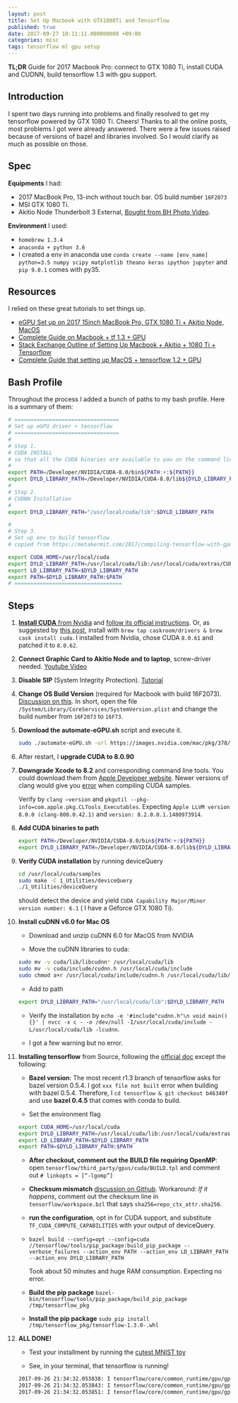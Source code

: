 ```yaml
---
layout: post
title: Set Up Macbook with GTX1080Ti and Tensorflow
published: true
date: 2017-09-27 10:11:11.000000000 +09:00
categories: misc
tags: tensorflow ml gpu setup
---
```


**TL;DR** Guide for 2017 Macbook Pro: connect to GTX 1080 Ti, install CUDA and CUDNN, build tensorflow 1.3 with gpu support. 



## Introduction

I spent two days running into problems and finally resolved to get my tensorflow powered by GTX 1080 Ti. Cheers! Thanks to all the online posts, most problems I got were already answered. There were a few issues raised because of versions of bazel and libraries involved. So I would clarify as much as possible on those. 



## Spec

**Equipments** I had:

- 2017 MacBook Pro, 13-inch without touch bar. OS build number `16F2073` 
- MSI GTX 1080 Ti. 
- Akitio Node Thunderbolt 3 External, [Bought from BH Photo Video](https://www.bhphotovideo.com/c/product/1303819-REG/akitio_ak_node_t3ia_aktu_thunderbolt3_external_pcie_box.html).

**Environment** I used:

- `homebrew 1.3.4`
- `anaconda + python 3.6`
- I created a env in anaconda use `conda create --name [env_name] python=3.5 numpy scipy matplotlib theano keras ipython jupyter` and `pip 9.0.1` comes with py35. 



## Resources

I relied on these great tutorials to set things up. 

- [eGPU Set up on 2017 15inch MacBook Pro, GTX 1080 Ti + Akitio Node, MacOS](https://egpu.io/forums/implementation-guides/2017-15-macbook-pro-touchbar-gtx1080ti40gbs-tb3akitio-node-macos/)
- [Complete Guide on Macbook + tf 1.3 + GPU](https://metakermit.com/2017/compiling-tensorflow-with-gpu-support-on-a-macbook-pro/)
- [Stack Exchange Outline of Setting Up Macbook + Akitio + 1080 Ti + Tensorflow](https://apple.stackexchange.com/questions/277356/machine-learning-on-external-gpu-with-cuda-and-late-mbp-2016/283903#283903)
- [Complete Guide that setting up MacOS + tensorflow 1.2 + GPU](https://medium.com/@mattias.arro/installing-tensorflow-1-2-from-sources-with-gpu-support-on-macos-4f2c5cab8186)




## Bash Profile

Throughout the process I added a bunch of paths to my bash profile. Here is a summary of them: 

```bash
# =================================
# Set up eGPU driver + tensorflow
# =================================
#
# Step 1.
# CUDA INSTALL
# so that all the CUDA binaries are available to you on the command line:
# 
export PATH=/Developer/NVIDIA/CUDA-8.0/bin${PATH:+:${PATH}}
export DYLD_LIBRARY_PATH=/Developer/NVIDIA/CUDA-8.0/lib${DYLD_LIBRARY_PATH:+:${DYLD_LIBRARY_PATH}}
#
# Step 2.
# CUDNN Installation
#
export DYLD_LIBRARY_PATH="/usr/local/cuda/lib":$DYLD_LIBRARY_PATH

#
# Step 3. 
# Set up env to build tensorflow
# copied from https://metakermit.com/2017/compiling-tensorflow-with-gpu-support-on-a-macbook-pro/

export CUDA_HOME=/usr/local/cuda
export DYLD_LIBRARY_PATH=/usr/local/cuda/lib:/usr/local/cuda/extras/CUPTI/lib
export LD_LIBRARY_PATH=$DYLD_LIBRARY_PATH
export PATH=$DYLD_LIBRARY_PATH:$PATH
# ==================================
```




## Steps

1. [**Install CUDA** from Nvidia](https://developer.nvidia.com/cuda-downloads) and [follow its official instructions](http://docs.nvidia.com/cuda/cuda-installation-guide-mac-os-x/index.html). Or, as suggested by [this post](https://metakermit.com/2017/compiling-tensorflow-with-gpu-support-on-a-macbook-pro/), install with `brew tap caskroom/drivers & brew cask install cuda`. 
   I installed from Nvidia, chose CUDA `8.0.61` and patched it to `8.0.62`. 

2. **Connect Graphic Card to Akitio Node and to laptop**, screw-driver needed. [Youtube Video](https://www.youtube.com/watch?v=MeOqTzGcgPI)

3. **Disable SIP** (System Integrity Protection). [Tutorial](http://osxdaily.com/2015/10/05/disable-rootless-system-integrity-protection-mac-os-x/ )

4. **Change OS Build Version** (required for Macbook with build 16F2073). [Discussion on this](https://egpu.io/forums/implementation-guides/2017-15-macbook-pro-touchbar-gtx1080ti40gbs-tb3akitio-node-macos/). In short,  open the file  `/System/Library/CoreServices/SystemVersion.plist` and change the build number from `16F2073` to `16F73`. 

5. **Download the automate-eGPU.sh** script and execute it.

   ```bash
   sudo ./automate-eGPU.sh -url https://images.nvidia.com/mac/pkg/378/WebDriver-378.05.05.15f01.pkg
   ```

6. After restart, I **upgrade CUDA to 8.0.90**

7. **Downgrade Xcode to 8.2** and corresponding command line tools. You could download them from [Apple Developer website](https://developer.apple.com/download/more/). Newer versions of clang would give you [error](https://github.com/arrayfire/arrayfire/issues/1384) when compiling CUDA samples. 

   Verify by `clang —version` and `pkgutil --pkg-info=com.apple.pkg.CLTools_Executables`. Expecting `Apple LLVM version 8.0.0 (clang-800.0.42.1)` and `version: 8.2.0.0.1.1480973914`.

8. **Add CUDA binaries to path**

   ```bash
   export PATH=/Developer/NVIDIA/CUDA-8.0/bin${PATH:+:${PATH}}
   export DYLD_LIBRARY_PATH=/Developer/NVIDIA/CUDA-8.0/lib${DYLD_LIBRARY_PATH:+:${DYLD_LIBRARY_PATH}}
   ```

9. **Verify CUDA installation** by running deviceQuery

   ```bash
   cd /usr/local/cuda/samples
   sudo make -C 1_Utilities/deviceQuery
   ./1_Utilities/deviceQuery
   ```

   should detect the device and yield `CUDA Capability Major/Minor version number: 6.1` ( I have a Geforce GTX 1080 Ti). 


10. **Install cuDNN v6.0 for Mac OS**

     - Download and unzip cuDNN 6.0 for MacOS from NVIDIA

     - Move the cuDNN libraries to cuda:

     ```bash
     sudo mv -v cuda/lib/libcudnn* /usr/local/cuda/lib
     sudo mv -v cuda/include/cudnn.h /usr/local/cuda/include
     sudo chmod a+r /usr/local/cuda/include/cudnn.h /usr/local/cuda/lib/libcud
     ```

     - Add to path

     ```bash
     export DYLD_LIBRARY_PATH="/usr/local/cuda/lib":$DYLD_LIBRARY_PATH
     ```

     - Verify the installation by `echo -e '#include"cudnn.h"\n void main(){}' | nvcc -x c - -o /dev/null -I/usr/local/cuda/include -L/usr/local/cuda/lib -lcudnn`.

     - I got a few warning but no error.



11. **Installing tensorflow** from Source, following the [official doc](https://www.tensorflow.org/install/install_sources#prepare_environment_for_mac_os) except the following:

      - **Bazel version**: The most recent r1.3 branch of tensorflow asks for bazel version 0.5.4. I got `xxx file not built` error when building with bazel 0.5.4. Therefore, I  `cd tensorflow & git checkout b46340f` and use **bazel 0.4.5** that comes with conda to build.

      - Set the environment flag

       ```bash
       export CUDA_HOME=/usr/local/cuda
       export DYLD_LIBRARY_PATH=/usr/local/cuda/lib:/usr/local/cuda/extras/CUPTI/lib
       export LD_LIBRARY_PATH=$DYLD_LIBRARY_PATH
       export PATH=$DYLD_LIBRARY_PATH:$PATH
       ```

      - **After checkout, comment out the BUILD file requiring OpenMP**: open `tensorflow/third_party/gpus/cuda/BUILD.tpl` and comment out `# linkopts = [“-lgomp”]` 

      - **Checksum mismatch** [discussion on Github](https://github.com/tensorflow/tensorflow/issues/12979). Workaround: _If it happens_, comment out the checksum line in `tensorflow/workspace.bzl` that says `sha256=repo_ctx_attr.sha256`.

      - **run the configuration**, opt in for CUDA support, and substitute `TF_CUDA_COMPUTE_CAPABILITIES` with your output of deviceQuery.

      - `bazel build --config=opt --config=cuda //tensorflow/tools/pip_package:build_pip_package --verbose_failures --action_env PATH --action_env LD_LIBRARY_PATH --action_env DYLD_LIBRARY_PATH` 

         Took about 50 minutes and huge RAM consumption. Expecting no error. 

      - **Build the pip package** `bazel-bin/tensorflow/tools/pip_package/build_pip_package /tmp/tensorflow_pkg`

      - **Install the pip package** `sudo pip install /tmp/tensorflow_pkg/tensorflow-1.3.0-.whl`


12. **ALL DONE!**

      - Test your installment by running the [cutest MNIST toy](https://github.com/tensorflow/tensorflow/blob/r1.3/tensorflow/examples/tutorials/mnist/mnist_deep.py)

      - See, in your terminal, that tensorflow is running!
      ```bash
      2017-09-26 21:34:32.053838: I tensorflow/core/common_runtime/gpu/gpu_device.cc:976] DMA: 0
      2017-09-26 21:34:32.053843: I tensorflow/core/common_runtime/gpu/gpu_device.cc:986] 0:   Y
      2017-09-26 21:34:32.053851: I tensorflow/core/common_runtime/gpu/gpu_device.cc:1045] Creating TensorFlow device (/gpu:0) -> (device: 0, name: GeForce GTX 1080 Ti, pci bus id: 0000:85:00.0)
      ```

    ​

    